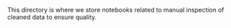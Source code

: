 This directory is where we store notebooks related to manual inspection of cleaned data to ensure quality.